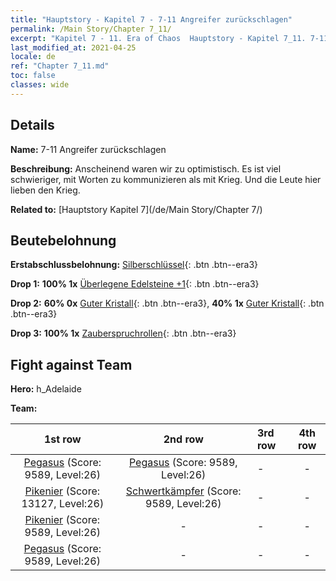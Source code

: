 ```yaml
---
title: "Hauptstory - Kapitel 7 - 7-11 Angreifer zurückschlagen"
permalink: /Main Story/Chapter 7_11/
excerpt: "Kapitel 7 - 11. Era of Chaos  Hauptstory - Kapitel 7_11. 7-11 Angreifer zurückschlagen"
last_modified_at: 2021-04-25
locale: de
ref: "Chapter 7_11.md"
toc: false
classes: wide
---
```


## Details

 **Name:** 7-11 Angreifer zurückschlagen

 **Beschreibung:** Anscheinend waren wir zu optimistisch. Es ist viel schwieriger, mit Worten zu kommunizieren als mit Krieg. Und die Leute hier lieben den Krieg.

 **Related to:** [Hauptstory Kapitel 7](/de/Main Story/Chapter 7/)

## Beutebelohnung

 **Erstabschlussbelohnung:** [Silberschlüssel](/ItemsDE/con_693/){: .btn .btn--era3}

 **Drop 1:** **100% 1x** [Überlegene Edelsteine +1](/ItemsDE/mat_23/){: .btn .btn--era3}

 **Drop 2:** **60% 0x** [Guter Kristall](/ItemsDE/mat_17/){: .btn .btn--era3}, **40% 1x** [Guter Kristall](/ItemsDE/mat_17/){: .btn .btn--era3}

 **Drop 3:** **100% 1x** [Zauberspruchrollen](/ItemsDE/con_694/){: .btn .btn--era3}


## Fight against Team
 **Hero:** h_Adelaide

 **Team:**


  | 1st row | 2nd row | 3rd row | 4th row |
  |:----:|:----:|:----|:----:|
  | [Pegasus](/de/units/Pegasus/) (Score: 9589, Level:26)  | [Pegasus](/de/units/Pegasus/) (Score: 9589, Level:26)  | - | - |
  | [Pikenier](/de/units/Pikeman/) (Score: 13127, Level:26)  | [Schwertkämpfer](/de/units/Swordsman/) (Score: 9589, Level:26)  | - | - |
  | [Pikenier](/de/units/Pikeman/) (Score: 9589, Level:26)  | - | - | - |
  | [Pegasus](/de/units/Pegasus/) (Score: 9589, Level:26)  | - | - | - |


